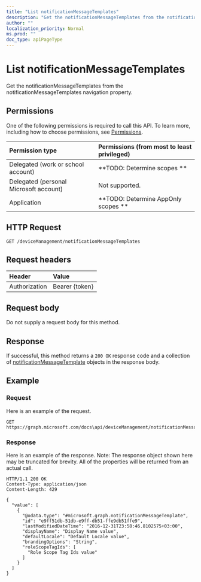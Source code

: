 ```yaml
---
title: "List notificationMessageTemplates"
description: "Get the notificationMessageTemplates from the notificationMessageTemplates navigation property."
author: ""
localization_priority: Normal
ms.prod: ""
doc_type: apiPageType
---
```


# List notificationMessageTemplates

Get the notificationMessageTemplates from the notificationMessageTemplates navigation property.

## Permissions
One of the following permissions is required to call this API. To learn more, including how to choose permissions, see [Permissions](/concepts/permissions-reference.md).

|Permission type|Permissions (from most to least privileged)|
|:---|:---|
|Delegated (work or school account)|**TODO: Determine scopes **|
|Delegated (personal Microsoft account)|Not supported.|
|Application|**TODO: Determine AppOnly scopes **|

## HTTP Request
<!-- {
  "blockType": "ignored"
}
-->
``` http
GET /deviceManagement/notificationMessageTemplates
```

## Request headers
|Header|Value|
|:---|:---|
|Authorization|Bearer {token}|

## Request body
Do not supply a request body for this method.

## Response
If successful, this method returns a `200 OK` response code and a collection of [notificationMessageTemplate](../resources/notificationmessagetemplate.md) objects in the response body.

## Example

### Request
Here is an example of the request.
<!-- {
  "blockType": "request",
  "name": "get_notificationmessagetemplate"
}
-->
``` http
GET https://graph.microsoft.com/docs\api/deviceManagement/notificationMessageTemplates
```

### Response
Here is an example of the response. Note: The response object shown here may be truncated for brevity. All of the properties will be returned from an actual call.
<!-- {
  "blockType": "response",
  "truncated": true,
  "@odata.type": "collection(microsoft.graph.notificationmessagetemplate)"
}
-->
``` http
HTTP/1.1 200 OK
Content-Type: application/json
Content-Length: 429

{
  "value": [
    {
      "@odata.type": "#microsoft.graph.notificationMessageTemplate",
      "id": "e9ff51db-51db-e9ff-db51-ffe9db51ffe9",
      "lastModifiedDateTime": "2016-12-31T23:58:46.8102575+03:00",
      "displayName": "Display Name value",
      "defaultLocale": "Default Locale value",
      "brandingOptions": "String",
      "roleScopeTagIds": [
        "Role Scope Tag Ids value"
      ]
    }
  ]
}
```

